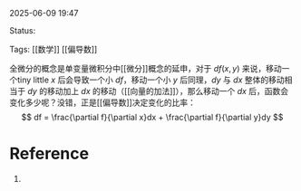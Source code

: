 2025-06-09  19:47

Status:

Tags: [[数学]] [[偏导数]]

全微分的概念是单变量微积分中[[微分]]概念的延申，对于 $df(x,y)$ 来说，移动一个tiny little  $x$ 后会导致一个小 $df$，移动一个小 $y$ 后同理，$dy$ 与 $dx$ 整体的移动相当于 $dy$ 的移动加上 $dx$ 的移动（[[向量的加法]]），那么移动一个 $dx$ 后，函数会变化多少呢？没错，正是[[偏导数]]决定变化的比率：
$$
df = \frac{\partial f}{\partial x}dx + \frac{\partial f}{\partial y}dy
$$
# Reference

1. 